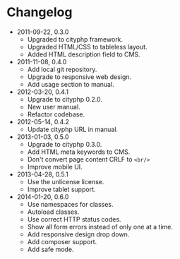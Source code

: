 # Changelog

- 2011-09-22, 0.3.0
    - Upgraded to cityphp framework.
    - Upgraded HTML/CSS to tableless layout.
    - Added HTML description field to CMS.
- 2011-11-08, 0.4.0
    - Add local git repository.
    - Upgrade to responsive web design.
    - Add usage section to manual.
- 2012-03-20, 0.4.1
    - Upgrade to cityphp 0.2.0.
    - New user manual.
    - Refactor codebase.
- 2012-05-14, 0.4.2
    - Update cityphp URL in manual.
- 2013-01-03, 0.5.0
    - Upgrade to cityphp 0.3.0.
    - Add HTML meta keywords to CMS.
    - Don't convert page content CRLF to `<br/>`
    - Improve mobile UI.
- 2013-04-28, 0.5.1
    - Use the unlicense license.
    - Improve tablet support.
- 2014-01-20, 0.6.0
    - Use namespaces for classes.
    - Autoload classes.
    - Use correct HTTP status codes.
    - Show all form errors instead of only one at a time.
    - Add responsive design drop down.
    - Add composer support.
    - Add safe mode.